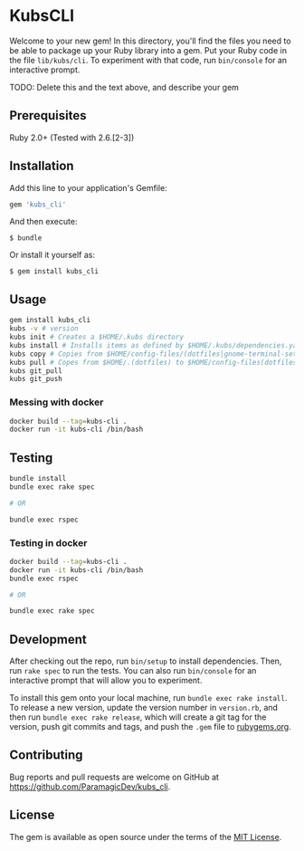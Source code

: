 # KubsCLI

Welcome to your new gem! In this directory, you'll find the files you need to be able to package up your Ruby library into a gem. Put your Ruby code in the file `lib/kubs/cli`. To experiment with that code, run `bin/console` for an interactive prompt.

TODO: Delete this and the text above, and describe your gem

## Prerequisites

Ruby 2.0+ (Tested with 2.6.[2-3])

## Installation

Add this line to your application's Gemfile:

```ruby
gem 'kubs_cli'
```

And then execute:

    $ bundle

Or install it yourself as:

    $ gem install kubs_cli

## Usage

```bash
gem install kubs_cli
kubs -v # version
kubs init # Creates a $HOME/.kubs directory
kubs install # Installs items as defined by $HOME/.kubs/dependencies.yaml
kubs copy # Copies from $HOME/config-files/(dotfiles|gnome-terminal-settings) to $HOME
kubs pull # Copes from $HOME/.(dotfiles) to $HOME/config-files(dotfiles|gnome-terminal-settings)
kubs git_pull
kubs git_push
```

### Messing with docker

```bash
docker build --tag=kubs-cli .
docker run -it kubs-cli /bin/bash
```

## Testing

```bash
bundle install
bundle exec rake spec

# OR

bundle exec rspec
```

### Testing in docker

```bash
docker build --tag=kubs-cli .
docker run -it kubs-cli /bin/bash
bundle exec rspec

# OR

bundle exec rake spec
```

## Development

After checking out the repo, run `bin/setup` to install dependencies. Then, run `rake spec` to run the tests. You can also run `bin/console` for an interactive prompt that will allow you to experiment.

To install this gem onto your local machine, run `bundle exec rake install`. To release a new version, update the version number in `version.rb`, and then run `bundle exec rake release`, which will create a git tag for the version, push git commits and tags, and push the `.gem` file to [rubygems.org](https://rubygems.org).

## Contributing

Bug reports and pull requests are welcome on GitHub at https://github.com/ParamagicDev/kubs_cli.

## License

The gem is available as open source under the terms of the [MIT License](https://opensource.org/licenses/MIT).
